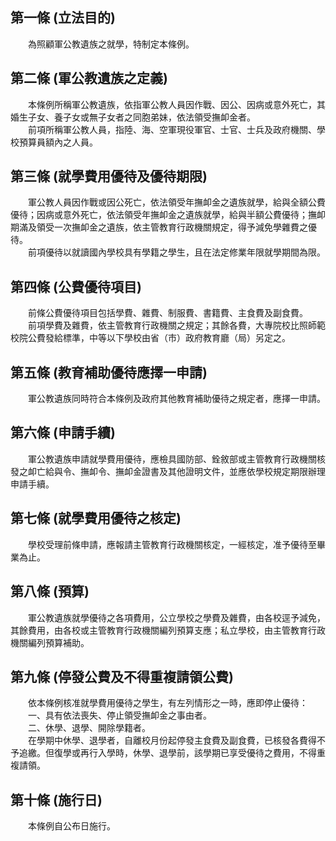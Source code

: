第一條 (立法目的)
-----------------
　　為照顧軍公教遺族之就學，特制定本條例。  


第二條 (軍公教遺族之定義)
-------------------------
　　本條例所稱軍公教遺族，依指軍公教人員因作戰、因公、因病或意外死亡，其婚生子女、養子女或無子女者之同胞弟妹，依法領受撫卹金者。  
　　前項所稱軍公教人員，指陸、海、空軍現役軍官、士官、士兵及政府機關、學校預算員額內之人員。  


第三條 (就學費用優待及優待期限)
-------------------------------
　　軍公教人員因作戰或因公死亡，依法領受年撫卹金之遺族就學，給與全額公費優待；因病或意外死亡，依法領受年撫卹金之遺族就學，給與半額公費優待；撫卹期滿及領受一次撫卹金之遺族，依主管教育行政機關規定，得予減免學雜費之優待。  
　　前項優待以就讀國內學校具有學籍之學生，且在法定修業年限就學期間為限。  


第四條 (公費優待項目)
---------------------
　　前條公費優待項目包括學費、雜費、制服費、書籍費、主食費及副食費。  
　　前項學費及雜費，依主管教育行政機關之規定；其餘各費，大專院校比照師範校院公費發給標準，中等以下學校由省（市）政府教育廳（局）另定之。  


第五條 (教育補助優待應擇一申請)
-------------------------------
　　軍公教遺族同時符合本條例及政府其他教育補助優待之規定者，應擇一申請。  


第六條 (申請手續)
-----------------
　　軍公教遺族申請就學費用優待，應檢具國防部、銓敘部或主管教育行政機關核發之卹亡給與令、撫卹令、撫卹金證書及其他證明文件，並應依學校規定期限辦理申請手續。  


第七條 (就學費用優待之核定)
---------------------------
　　學校受理前條申請，應報請主管教育行政機關核定，一經核定，准予優待至畢業為止。  


第八條 (預算)
-------------
　　軍公教遺族就學優待之各項費用，公立學校之學費及雜費，由各校逕予減免，其餘費用，由各校或主管教育行政機關編列預算支應；私立學校，由主管教育行政機關編列預算補助。  


第九條 (停發公費及不得重複請領公費)
-----------------------------------
　　依本條例核准就學費用優待之學生，有左列情形之一時，應即停止優待：  
　　一、具有依法喪失、停止領受撫卹金之事由者。  
　　二、休學、退學、開除學籍者。  
　　在學期中休學、退學者，自離校月份起停發主食費及副食費，已核發各費得不予追繳。但復學或再行入學時，休學、退學前，該學期已享受優待之費用，不得重複請領。  


第十條 (施行日)
---------------
　　本條例自公布日施行。